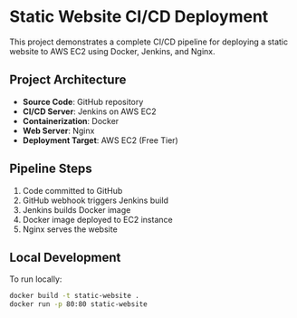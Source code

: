 # Static Website CI/CD Deployment

This project demonstrates a complete CI/CD pipeline for deploying a static website to AWS EC2 using Docker, Jenkins, and Nginx.

## Project Architecture

- **Source Code**: GitHub repository
- **CI/CD Server**: Jenkins on AWS EC2
- **Containerization**: Docker
- **Web Server**: Nginx
- **Deployment Target**: AWS EC2 (Free Tier)

## Pipeline Steps

1. Code committed to GitHub
2. GitHub webhook triggers Jenkins build
3. Jenkins builds Docker image
4. Docker image deployed to EC2 instance
5. Nginx serves the website

## Local Development

To run locally:

```bash
docker build -t static-website .
docker run -p 80:80 static-website
